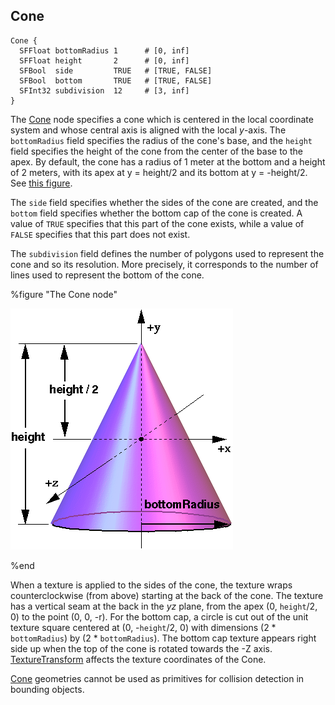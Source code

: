## Cone

```
Cone {
  SFFloat bottomRadius 1      # [0, inf]
  SFFloat height       2      # [0, inf]
  SFBool  side         TRUE   # [TRUE, FALSE]
  SFBool  bottom       TRUE   # [TRUE, FALSE]
  SFInt32 subdivision  12     # [3, inf]
}
```

The [Cone](#cone) node specifies a cone which is centered in the local coordinate system and whose central axis is aligned with the local *y*-axis.
The `bottomRadius` field specifies the radius of the cone's base, and the `height` field specifies the height of the cone from the center of the base to the apex.
By default, the cone has a radius of 1 meter at the bottom and a height of 2 meters, with its apex at y = height/2 and its bottom at y = -height/2.
See [this figure](#the-cone-node).

The `side` field specifies whether the sides of the cone are created, and the `bottom` field specifies whether the bottom cap of the cone is created.
A value of `TRUE` specifies that this part of the cone exists, while a value of `FALSE` specifies that this part does not exist.

The `subdivision` field defines the number of polygons used to represent the cone and so its resolution.
More precisely, it corresponds to the number of lines used to represent the bottom of the cone.

%figure "The Cone node"

![cone.png](images/cone.png)

%end

When a texture is applied to the sides of the cone, the texture wraps counterclockwise (from above) starting at the back of the cone.
The texture has a vertical seam at the back in the *yz* plane, from the apex (0, `height`/2, 0) to the point (0, 0, -r).
For the bottom cap, a circle is cut out of the unit texture square centered at (0, -`height`/2, 0) with dimensions (2 * `bottomRadius`) by (2 * `bottomRadius`).
The bottom cap texture appears right side up when the top of the cone is rotated towards the -Z axis.
[TextureTransform](texturetransform.md) affects the texture coordinates of the Cone.

[Cone](#cone) geometries cannot be used as primitives for collision detection in bounding objects.
